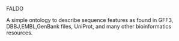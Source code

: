 FALDO

A simple ontology to describe sequence features as found in GFF3, DBBJ,EMBL,GenBank files, UniProt, and many other bioinformatics resources.


